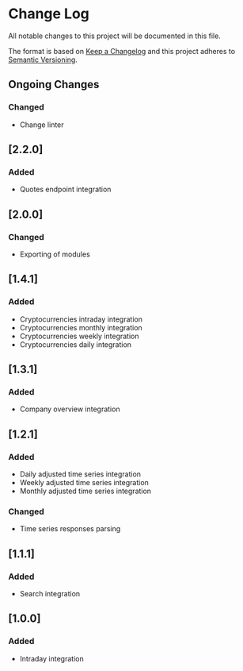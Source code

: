 # Change Log

All notable changes to this project will be documented in this file.

The format is based on [Keep a Changelog](http://keepachangelog.com/)
and this project adheres to [Semantic Versioning](http://semver.org/).

## Ongoing Changes

### Changed

- Change linter

## [2.2.0]

### Added

- Quotes endpoint integration

## [2.0.0]

### Changed

- Exporting of modules

## [1.4.1]

### Added

- Cryptocurrencies intraday integration
- Cryptocurrencies monthly integration
- Cryptocurrencies weekly integration
- Cryptocurrencies daily integration

## [1.3.1]

### Added

- Company overview integration

## [1.2.1]

### Added

- Daily adjusted time series integration
- Weekly adjusted time series integration
- Monthly adjusted time series integration

### Changed

- Time series responses parsing

## [1.1.1]

### Added

- Search integration

## [1.0.0]

### Added

- Intraday integration
